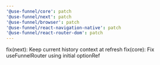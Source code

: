```yaml
---
'@use-funnel/core': patch
'@use-funnel/next': patch
'@use-funnel/browser': patch
'@use-funnel/react-navigation-native': patch
'@use-funnel/react-router-dom': patch
---
```


fix(next): Keep current history context at refresh
fix(core): Fix useFunnelRouter using initial optionRef

